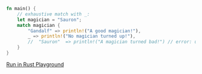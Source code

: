 ```rust
fn main() {
    // exhaustive match with _:
    let magician = "Sauron";
    match magician {
        "Gandalf" => println!("A good magician!"),
        _ => println!("No magician turned up!"),
        //	"Sauron"  => println!("A magician turned bad!") // error: unreachable pattern [E0001]
    }
}

```
[Run in Rust Playground](https://play.rust-lang.org/?version=stable&mode=debug&edition=2021&gist=4bb5c6cb8d03ec5cea1c7b1f7b462346&version=stable)
